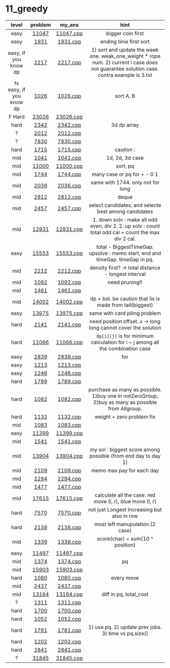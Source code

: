 # 11_greedy
| level | problem | my_ans | hint |
| :--: | :--: | :--: | :--: |
| easy | [11047](https://www.acmicpc.net/problem/11047) | [11047.cpp](./11047/11047.cpp) | bigger coin first |
| easy | [1931](https://www.acmicpc.net/problem/1931) | [1931.cpp](./1931/1931.cpp) | ending time first sort |
| easy, if you know dp | [2217](https://www.acmicpc.net/problem/2217) | [2217.cpp](./2217/2217.cpp) | 1) sort and update the week one. weak_one_weight * rope num. 2) current i case does not guarantee solution case. contra example is 3.txt |
| fx easy, if you know dp | [1026](https://www.acmicpc.net/problem/1026) | [1026.cpp](./1026/1026.cpp) | sort A, B |
| F Hard | [23026](https://www.acmicpc.net/problem/23026) | [23026.cpp](./23026/23026.cpp) |  |
| hard | [2342](https://www.acmicpc.net/problem/2342) | [2342.cpp](./2342/2342.cpp) | 3d dp array |
| ? | [2012](https://www.acmicpc.net/problem/2012) | [2012.cpp](./2012/2012.cpp) |  |
| ? | [7830](https://www.acmicpc.net/problem/7830) | [7830.cpp](./7830/7830.cpp) |  |
| hard | [1715](https://www.acmicpc.net/problem/1715) | [1715.cpp](./1715/1715.cpp) | caution :  |
| mid | [1041](https://www.acmicpc.net/problem/1041) | [1041.cpp](./1041/1041.cpp) | 1d, 2d, 3d case |
| mid | [11000](https://www.acmicpc.net/problem/11000) | [11000.cpp](./11000/11000.cpp) | sort, pq |
| mid | [1744](https://www.acmicpc.net/problem/1744) | [1744.cpp](./1744/1744.cpp) | many case or pq for + - 0 1 |
| mid | [2036](https://www.acmicpc.net/problem/2036) | [2036.cpp](./2036/2036.cpp) | same with 1744. only not for long |
| mid | [2812](https://www.acmicpc.net/problem/2812) | [2812.cpp](./2812/2812.cpp) | deque |
| mid | [2457](https://www.acmicpc.net/problem/2457) | [2457.cpp](./2457/2457.cpp) | select candidates, and selecte best among candidates |
| mid | [12931](https://www.acmicpc.net/problem/12931) | [12931.cpp](./12931/12931.cpp) | 1. down solv : make all odd even, div 2. 2. up solv : count total odd cal + count the max div 2 cal.  |
| easy | [15553](https://www.acmicpc.net/problem/15553) | [15553.cpp](./15553/15553.cpp) | total - BiggestTimeGap. upsolve : memo start, end and timeGap. timeGap in pq. |
| mid | [2212](https://www.acmicpc.net/problem/2212) | [2212.cpp](./2212/2212.cpp) | density first? -> total distance - longest interval |
| mid | [1092](https://www.acmicpc.net/problem/1092) | [1092.cpp](./1092/1092.cpp) | need pruning!! |
| mid | [1461](https://www.acmicpc.net/problem/1461) | [1461.cpp](./1461/1461.cpp) |  |
| mid | [14002](https://www.acmicpc.net/problem/14002) | [14002.cpp](./14002/14002.cpp) | dp + bst. be caution that lis is made from tail(biggest) |
| easy | [13975](https://www.acmicpc.net/problem/13975) | [13975.cpp](./13975/13975.cpp) | same with card piling problem |
| hard | [2141](https://www.acmicpc.net/problem/2141) | [2141.cpp](./2141/2141.cpp) | need position offset. x -> long long cannot cover the solution |
| hard | [11066](https://www.acmicpc.net/problem/11066) | [11066.cpp](./11066/11066.cpp) | `dp[i][j]` is for minimum calculation for i ~ j among all the combination case  |
| easy | [2839](https://www.acmicpc.net/problem/2839) | [2839.cpp](./2839/2839.cpp) | for |
| easy | [1213](https://www.acmicpc.net/problem/1213) | [1213.cpp](./1213/1213.cpp) |  |
| easy | [1246](https://www.acmicpc.net/problem/1246) | [1246.cpp](./1246/1246.cpp) |  |
| hard | [1789](https://www.acmicpc.net/problem/1789) | [1789.cpp](./1789/1789.cpp) |  |
| hard | [1082](https://www.acmicpc.net/problem/1082) | [1082.cpp](./1082/1082.cpp) | purchase as many as possible. 1)buy one in notZeroGroup, 2)buy as many as possible from Allgroup. |
| hard | [1132](https://www.acmicpc.net/problem/1132) | [1132.cpp](./1132/1132.cpp) | weight + zero problem fix |
| mid | [1083](https://www.acmicpc.net/problem/1083) | [1083.cpp](./1083/1083.cpp) |  |
| easy | [11399](https://www.acmicpc.net/problem/11399) | [11399.cpp](./11399/11399.cpp) |  |
| mid | [1541](https://www.acmicpc.net/problem/1541) | [1541.cpp](./1541/1541.cpp) |  |
| mid | [13904](https://www.acmicpc.net/problem/13904) | [13904.cpp](./13904/13904.cpp) | my sol : biggest score among possible (from end day to day 1) |
| mid | [2109](https://www.acmicpc.net/problem/2109) | [2109.cpp](./2109/2109.cpp) | memo max pay for each day |
| mid | [2294](https://www.acmicpc.net/problem/2294) | [2294.cpp](./2294/2294.cpp) |  |
| mid | [1477](https://www.acmicpc.net/problem/1477) | [1477.cpp](./1477/1477.cpp) |  |
| mid | [17615](https://www.acmicpc.net/problem/17615) | [17615.cpp](./17615/17615.cpp) | calculate all the case. red move (l, r), blue move (l, r) |
| hard | [7570](https://www.acmicpc.net/problem/7570) | [7570.cpp](./7570/7570.cpp) | not just Longest Increasing but also in row |
| hard | [2138](https://www.acmicpc.net/problem/2138) | [2138.cpp](./2138/2138.cpp) | most left manupulation.(2 case) |
| mid | [1339](https://www.acmicpc.net/problem/1339) | [1339.cpp](./1339/1339.cpp) | score(char) = sum(10 ^ position) |
| easy | [11497](https://www.acmicpc.net/problem/11497) | [11497.cpp](./11497/11497.cpp) |  |
| mid | [1374](https://www.acmicpc.net/problem/1374) | [1374.cpp](./1374/1374.cpp) | pq |
| mid | [15903](https://www.acmicpc.net/problem/15903) | [15903.cpp](./15903/15903.cpp) |  |
| hard | [1080](https://www.acmicpc.net/problem/1080) | [1080.cpp](./1080/1080.cpp) | every move |
| mid | [2437](https://www.acmicpc.net/problem/2437) | [2437.cpp](./2437/2437.cpp) |  |
| mid | [13164](https://www.acmicpc.net/problem/13164) | [13164.cpp](./13164/13164.cpp) | diff in pq, total_cost |
| ? | [1311](https://www.acmicpc.net/problem/1311) | [1311.cpp](./1311/1311.cpp) |  |
| hard | [1700](https://www.acmicpc.net/problem/1700) | [1700.cpp](./1700/1700.cpp) |  |
| hard | [1052](https://www.acmicpc.net/problem/1052) | [1052.cpp](./1052/1052.cpp) |  |
| hard | [1781](https://www.acmicpc.net/problem/1781) | [1781.cpp](./1781/1781.cpp) | 1) use pq. 2) update prev jobs. 3) time vs pq.size() |
| hard | [1202](https://www.acmicpc.net/problem/1202) | [1202.cpp](./1202/1202.cpp) |  |
| hard | [2841](https://www.acmicpc.net/problem/2841) | [2841.cpp](./2841/2841.cpp) |  |
| ? | [31845](https://www.acmicpc.net/problem/31845) | [31845.cpp](./31845/31845.cpp) |  |
